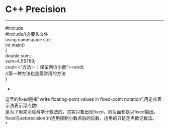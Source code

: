 # C++ Precision

---

#include<iostream>  
#include<iomanip>//必要头文件   
using namespace std;  
int main()  
{  
	double sum;  
	sum=4.56789;  
	cout<<"方法一：保留两位小数"<<endl;  
	//第一种方法也是最常用的方法   
}  

*
这里的fixed是指"write floating-point values in fixed-point notation",用定点表示法表示浮点数!!  
是为了用来消除科学计数法的。其实只要出现fixed，则后面都是以fixed输出。  
fixed与setprecision(n)连用控制小数点后的位数，运用的只是定点数记数法。  
*

